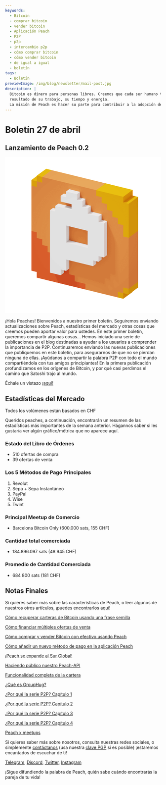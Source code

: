 ```yaml
---
keywords:
  - Bitcoin
  - comprar bitcoin
  - vender bitcoin
  - Aplicación Peach
  - P2P
  - p2p
  - intercambio p2p
  - cómo comprar bitcoin
  - cómo vender bitcoin
  - de igual a igual
  - boletín
tags:
  - Boletín
previewImage: /img/blog/newsletter/mail-post.jpg
description: |
  Bitcoin es dinero para personas libres. Creemos que cada ser humano tiene el derecho de elegir qué dinero utiliza para almacenar su riqueza, el
  resultado de su trabajo, su tiempo y energía.
  La misión de Peach es hacer su parte para contribuir a la adopción de Bitcoin en manos de la gente.
---
```


# Boletín 27 de abril

## Lanzamiento de Peach 0.2

![peachy peach bitcoin gif](/img/blog/newsletter/gif-peach.gif)

¡Hola Peaches!
Bienvenidos a nuestro primer boletín. Seguiremos enviando actualizaciones sobre Peach, estadísticas del mercado y otras cosas que creemos pueden aportar valor para ustedes.
En este primer boletín, queremos compartir algunas cosas…
Hemos iniciado una serie de publicaciones en el blog destinadas a ayudar a los usuarios a comprender la importancia de P2P. Continuaremos enviando las nuevas publicaciones que publiquemos en este boletín, para asegurarnos de que no se pierdan ninguna de ellas.
¡Ayúdanos a compartir la palabra P2P con todo el mundo compartiéndola con tus amigos principiantes!
En la primera publicación profundizamos en los orígenes de Bitcoin, y por qué casi perdimos el camino que Satoshi trajo al mundo.

Échale un vistazo [¡aquí!](https://peachbitcoin.com/es/blog/why-p2p-chapter-1/)

## Estadísticas del Mercado

Todos los volúmenes están basados en CHF

Queridos peaches, a continuación, encontrarán un resumen de las estadísticas más importantes de la semana anterior. Hágannos saber si les gustaría ver algún gráfico/métrica que no aparece aquí.

### Estado del Libro de Órdenes

- 510 ofertas de compra
- 39 ofertas de venta

### Los 5 Métodos de Pago Principales

1. Revolut
2. Sepa + Sepa Instantáneo
3. PayPal
4. Wise
5. Twint

### Principal Meetup de Comercio

- Barcelona Bitcoin Only (600.000 sats, 155 CHF)

### Cantidad total comerciada

- 184.896.097 sats (48 945 CHF)

### Promedio de Cantidad Comerciada

- 684 800 sats (181 CHF)

## Notas Finales

Si quieres saber más sobre las características de Peach, o leer algunos de nuestros otros artículos, ¡puedes encontrarlos aquí!

[Cómo recuperar carteras de Bitcoin usando una frase semilla](https://peachbitcoin.com/es/blog/how-to-restore-peach-wallet/)

[Cómo financiar múltiples ofertas de venta](https://peachbitcoin.com/es/blog/funding-multiple-sell-offers/)

[Cómo comprar y vender Bitcoin con efectivo usando Peach](https://peachbitcoin.com/es/blog/how-to-buy-and-sell-bitcoin-with-cash-using-peach/)

[Cómo añadir un nuevo método de pago en la aplicación Peach](https://peachbitcoin.com/es/blog/how-to-add-a-payment-method/)

[¡Peach se expande al Sur Global!](https://peachbitcoin.com/es/blog/peach-expands-to-the-global-south/)

[Haciendo público nuestro Peach-API](https://peachbitcoin.com/es/blog/making-our-peach-api-public/)

[Funcionalidad completa de la cartera](https://peachbitcoin.com/es/blog/full-wallet-functionality/)

[¿Qué es GroupHug?](https://peachbitcoin.com/es/blog/group-hug/)

[¿Por qué la serie P2P? Capítulo 1](https://peachbitcoin.com/es/blog/why-p2p-chapter-1/)

[¿Por qué la serie P2P? Capítulo 2](https://peachbitcoin.com/es/blog/why-p2p-chapter-2/)

[¿Por qué la serie P2P? Capítulo 3](https://peachbitcoin.com/es/blog/why-p2p-chapter-3-circular-economies/)

[¿Por qué la serie P2P? Capítulo 4](https://peachbitcoin.com/es/blog/why-p2p-chapter-4-chains-of-trust/)

[Peach x meetups](https://peachbitcoin.com/es/blog/peach-for-meetups/)

Si quieres saber más sobre nosotros, consulta nuestras redes sociales, o simplemente [contáctanos](mailto:hello@peachbitcoin.com) (usa nuestra [clave PGP](https://keys.openpgp.org/vks/v1/by-fingerprint/48339A19645E2E53488E0E5479E1B270FACD1BD2) si es posible) ¡estaremos encantados de escuchar de ti!

[Telegram](https://t.me/+GkOW1J-ixBBkZWRk), [Discord](https://discord.gg/ypeHz3SW54), [Twitter](https://twitter.com/peachbitcoin), [Instagram](https://instagram.com/peachbitcoin)

¡Sigue difundiendo la palabra de Peach, quién sabe cuándo encontrarás la pareja de tu vida!
